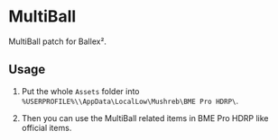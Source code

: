 # MultiBall

MultiBall patch for Ballex².

## Usage

1. Put the whole `Assets` folder into `%USERPROFILE%\\AppData\LocalLow\Mushreb\BME Pro HDRP\`.

2. Then you can use the MultiBall related items in BME Pro HDRP like official items.
